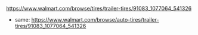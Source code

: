 https://www.walmart.com/browse/tires/trailer-tires/91083_1077064_541326

- same: https://www.walmart.com/browse/auto-tires/trailer-tires/91083_1077064_541326
